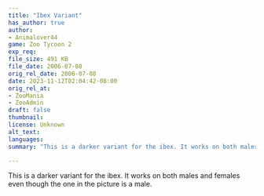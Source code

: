 ```yaml
---
title: "Ibex Variant"
has_author: true
author: 
- Animalover44
game: Zoo Tycoon 2
exp_req: 
file_size: 491 KB
file_date: 2006-07-08
orig_rel_date: 2006-07-08
date: 2023-11-12T02:04:42-08:00
orig_rel_at: 
- ZooMania
- ZooAdmin
draft: false
thumbnail: 
license: Unknown
alt_text: 
languages:
summary: "This is a darker variant for the ibex. It works on both males and females even though the one in the picture is a male."

---
```


This is a darker variant for the ibex. It works on both males and females even though the one in the picture is a male.
